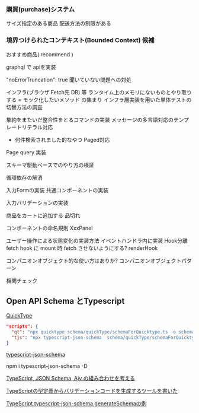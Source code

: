 
### 購買(purchase)システム

サイズ指定のある商品
配送方法の制限がある

### 境界つけられたコンテキスト(Bounded Context) 候補

おすすめ商品( recommend )

graphql で apiを実装

"noErrorTruncation": true 聞いていない問題への対処

インフラ(ブラウザ Fetch先 DB) 等 ランタイム上のメモリにないものとやり取りする = モック化したいメソッド の集まり
インフラ層実装を用いた単体テストの切替方法の調査

集約をまたいだ整合性をとるコマンドの実装
メッセージの多言語対応のテンプレートリテラル対応
  - 何件検索されました的なやつ
Paged対応
  

Page query 実装

スキーマ駆動ベースでのやり方の検証

循環依存の解消

入力Formの実装
  共通コンポーネントの実装

入力バリデーションの実装

商品をカートに追加する
  品切れ


コンポーネントの命名規則
  XxxPanel


ユーザー操作による状態変化の実装方法
  イベントハンドラ内に実装
  Hook分離
    fetch hook に mount 時 fetch させないようにする?
  renderHook
  
コンパニオンオブジェクト的な使い方はありか?
コンパニオンオブジェクトパターン

相関チェック


## Open API Schema とTypescript

[ QuickType ](https://github.com/quicktype/quicktype)

```json
"scripts": {
  "qt": "npx quicktype schema/quickType/schemaForQuicktype.ts -o schema/models/logistics.json --lang schema",
  "tjs": "npx typescript-json-schema  schema/quickType/schemaForQuicktype.ts logisticsSchema",
}
```

[ typescript-json-schema ](https://github.com/YousefED/typescript-json-schema)

npm i typescript-json-schema -D

[ TypeScript, JSON Schema, Ajv の組み合わせを考える ](https://blog.ojisan.io/typescript-json-schema-ajv/)

[ TypeScriptの型定義からバリデーションコードを生成するツールを書いた ](https://efcl.info/2021/03/26/create-validator-ts/)

[ TypeScript typescript-json-schema generateSchemaの例 ](https://typescript.hotexamples.com/jp/examples/typescript-json-schema/-/generateSchema/typescript-generateschema-function-examples.html)
[  ]()
[  ]()
[  ]()
[  ]()
[  ]()
[  ]()
[  ]()
[  ]()
[  ]()
[  ]()
[  ]()
